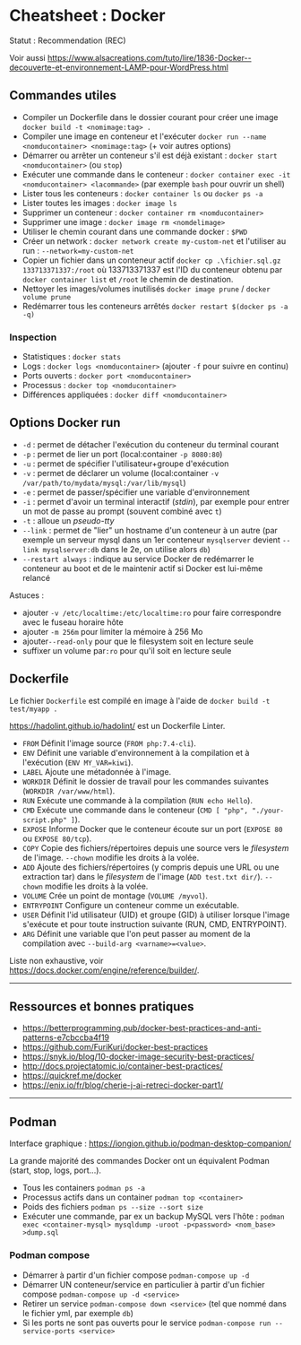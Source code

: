 # Cheatsheet : Docker

Statut : Recommendation (REC)

Voir aussi <https://www.alsacreations.com/tuto/lire/1836-Docker--decouverte-et-environnement-LAMP-pour-WordPress.html>

## Commandes utiles

* Compiler un Dockerfile dans le dossier courant pour créer une image `docker build -t <nomimage:tag> .`
* Compiler une image en conteneur et l'exécuter `docker run --name <nomducontainer> <nomimage:tag>` (+ voir autres options)
* Démarrer ou arrêter un conteneur s'il est déjà existant : `docker start <nomducontainer>` (ou `stop`)
* Exécuter une commande dans le conteneur : `docker container exec -it <nomducontainer> <lacommande>` (par exemple `bash` pour ouvrir un shell)
* Lister tous les conteneurs : `docker container ls` ou `docker ps -a`
* Lister toutes les images : `docker image ls`
* Supprimer un conteneur : `docker container rm <nomducontainer>`
* Supprimer une image : `docker image rm <nomdelimage>`
* Utiliser le chemin courant dans une commande docker : `$PWD`
* Créer un network : `docker network create my-custom-net` et l'utiliser au run : `--network=my-custom-net`
* Copier un fichier dans un conteneur actif `docker cp .\fichier.sql.gz 133713371337:/root` où 133713371337 est l'ID du conteneur obtenu par `docker container list` et `/root` le chemin de destination.
* Nettoyer les images/volumes inutilisés `docker image prune` / `docker volume prune`
* Redémarrer tous les conteneurs arrêtés `docker restart $(docker ps -a -q)`

### Inspection

* Statistiques : `docker stats`
* Logs : `docker logs <nomducontainer>` (ajouter `-f` pour suivre en continu)
* Ports ouverts : `docker port <nomducontainer>`
* Processus : `docker top <nomducontainer>`
* Différences appliquées : `docker diff <nomducontainer>`

## Options Docker run

* `-d` : permet de détacher l'exécution du conteneur du terminal courant
* `-p` : permet de lier un port (local:container `-p 8080:80`)
* `-u` : permet de spécifier l'utilisateur+groupe d'exécution
* `-v` : permet de déclarer un volume (local:container `-v /var/path/to/mydata/mysql:/var/lib/mysql`)
* `-e` : permet de passer/spécifier une variable d'environnement
* `-i` : permet d'avoir un terminal interactif (_stdin_), par exemple pour entrer un mot de passe au prompt (souvent combiné avec `t`)
* `-t` : alloue un _pseudo-tty_
* `--link` : permet de "lier" un hostname d'un conteneur à un autre (par exemple un serveur mysql dans un 1er conteneur `mysqlserver` devient `--link mysqlserver:db` dans le 2e, on utilise alors `db`)
* `--restart always` : indique au service Docker de redémarrer le conteneur au boot et de le maintenir actif si Docker est lui-même relancé

Astuces :

* ajouter `-v /etc/localtime:/etc/localtime:ro` pour faire correspondre avec le fuseau horaire hôte
* ajouter `-m 256m` pour limiter la mémoire à 256 Mo
* ajouter`--read-only` pour que le filesystem soit en lecture seule
* suffixer un volume par`:ro` pour qu'il soit en lecture seule

## Dockerfile

Le fichier `Dockerfile` est compilé en image à l'aide de `docker build -t test/myapp .`

<https://hadolint.github.io/hadolint/> est un Dockerfile Linter.

* `FROM` Définit l'image source (`FROM php:7.4-cli`).
* `ENV` Définit une variable d'environnement à la compilation et à l'exécution (`ENV MY_VAR=kiwi`).
* `LABEL` Ajoute une métadonnée à l'image.
* `WORKDIR` Définit le dossier de travail pour les commandes suivantes (`WORKDIR /var/www/html`).
* `RUN` Exécute une commande à la compilation (`RUN echo Hello`).
* `CMD` Exécute une commande dans le conteneur (`CMD [ "php", "./your-script.php" ]`).
* `EXPOSE` Informe Docker que le conteneur écoute sur un port (`EXPOSE 80` ou `EXPOSE 80/tcp`).
* `COPY` Copie des fichiers/répertoires depuis une source vers le _filesystem_ de l'image. `--chown` modifie les droits à la volée.
* `ADD` Ajoute des fichiers/répertoires (y compris depuis une URL ou une extraction tar) dans le _filesystem_ de l'image (`ADD test.txt dir/`). `--chown` modifie les droits à la volée.
* `VOLUME` Crée un point de montage (`VOLUME /myvol`).
* `ENTRYPOINT` Configure un conteneur comme un exécutable.
* `USER` Définit l'id utilisateur (UID) et groupe (GID) à utiliser lorsque l'image s'exécute et pour toute instruction suivante (RUN, CMD, ENTRYPOINT).
* `ARG` Définit une variable que l'on peut passer au moment de la compilation avec `--build-arg <varname>=<value>`.

Liste non exhaustive, voir <https://docs.docker.com/engine/reference/builder/>.

---

## Ressources et bonnes pratiques

* <https://betterprogramming.pub/docker-best-practices-and-anti-patterns-e7cbccba4f19>
* <https://github.com/FuriKuri/docker-best-practices>
* <https://snyk.io/blog/10-docker-image-security-best-practices/>
* <http://docs.projectatomic.io/container-best-practices/>
* <https://quickref.me/docker>
* <https://enix.io/fr/blog/cherie-j-ai-retreci-docker-part1/>

---

## Podman

Interface graphique : <https://iongion.github.io/podman-desktop-companion/>

La grande majorité des commandes Docker ont un équivalent Podman (start, stop, logs, port...).

* Tous les containers `podman ps -a`
* Processus actifs dans un container `podman top <container>`
* Poids des fichiers `podman ps --size --sort size`
* Exécuter une commande, par ex un backup MySQL vers l'hôte : `podman exec <container-mysql> mysqldump -uroot -p<password> <nom_base> >dump.sql`

### Podman compose

* Démarrer à partir d'un fichier compose `podman-compose up -d`
* Démarrer UN conteneur/service en particulier à partir d'un fichier compose `podman-compose up -d <service>`
* Retirer un service `podman-compose down <service>` (tel que nommé dans le fichier yml, par exemple `db`)
* Si les ports ne sont pas ouverts pour le service `podman-compose run --service-ports <service>`
